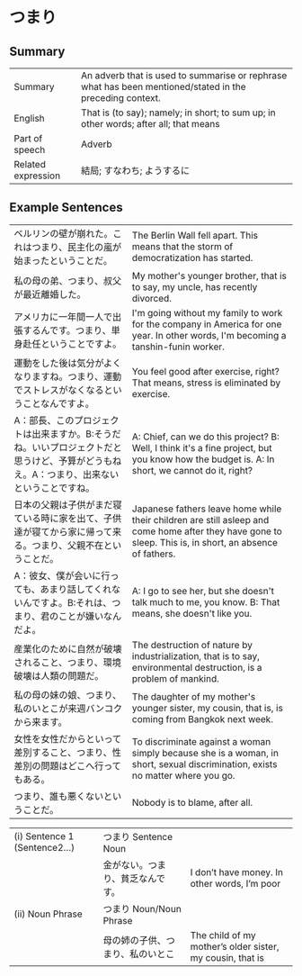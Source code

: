 # つまり

## Summary

<table><tr>   <td>Summary</td>   <td>An adverb that is used to summarise or rephrase what has been mentioned/stated in the preceding context.</td></tr><tr>   <td>English</td>   <td>That is (to say); namely; in short; to sum up; in other words; after all; that means</td></tr><tr>   <td>Part of speech</td>   <td>Adverb</td></tr><tr>   <td>Related expression</td>   <td>結局; すなわち; ようするに</td></tr></table>

## Example Sentences

<table><tr>   <td>ベルリンの壁が崩れた。これはつまり、民主化の嵐が始まったということだ。</td>   <td>The Berlin Wall fell apart. This means that the storm of democratization has started.</td></tr><tr>   <td>私の母の弟、つまり、叔父が最近離婚した。</td>   <td>My mother's younger brother, that is to say, my uncle, has recently divorced.</td></tr><tr>   <td>アメリカに一年間一人で出張するんです。つまり、単身赴任ということですよ。</td>   <td>I'm going without my family to work for the company in America for one year. In other words, I'm becoming a tanshin-funin worker.</td></tr><tr>   <td>運動をした後は気分がよくなりますね。つまり、運動でストレスがなくなるということなんですよ。</td>   <td>You feel good after exercise, right? That means, stress is eliminated by exercise.</td></tr><tr>   <td>A：部長、このプロジェクトは出来ますか。B:そうだね。いいプロジェクトだと思うけど、予算がどうもねえ。A：つまり、出来ないということですね。</td>   <td>A: Chief, can we do this project? B: Well, I think it's a fine project, but you know how the budget is. A: In short, we cannot do it, right?</td></tr><tr>   <td>日本の父親は子供がまだ寝ている時に家を出て、子供達が寝てから家に帰って来る。つまり、父親不在ということだ。</td>   <td>Japanese fathers leave home while their children are still asleep and come home after they have gone to sleep. This is, in short, an absence of fathers.</td></tr><tr>   <td>A：彼女、僕が会いに行っても、あまり話してくれないんですよ。B:それは、つまり、君のことが嫌いなんだよ。</td>   <td>A: I go to see her, but she doesn't talk much to me, you know. B: That means, she doesn't like you.</td></tr><tr>   <td>産業化のために自然が破壊されること、つまり、環境破壊は人類の問題だ。</td>   <td>The destruction of nature by industrialization, that is to say, environmental destruction, is a problem of mankind.</td></tr><tr>   <td>私の母の妹の娘、つまり、私のいとこが来週バンコクから来ます。</td>   <td>The daughter of my mother's younger sister, my cousin, that is, is coming from Bangkok next week.</td></tr><tr>   <td>女性を女性だからといって差別すること、つまり、性差別の問題はどこへ行ってもある。</td>   <td>To discriminate against a woman simply because she is a woman, in short, sexual discrimination, exists no matter where you go.</td></tr><tr>   <td>つまり、誰も悪くないということだ。</td>   <td>Nobody is to blame, after all.</td></tr></table>

<table class="table"><tbody><tr class="tr head"><td class="td"><span class="numbers">(i)</span> <span class="bold">Sentence 1 (Sentence2…)</span> </td><td class="td"><span class="concept">つまり</span><span> Sentence Noun</span></td><td class="td"></td></tr><tr class="tr"><td class="td"></td><td class="td"><span>金がない。</span><span class="concept">つまり</span><span>、貧乏なんです。</span></td><td class="td"><span>I don’t have money. In other words, I’m poor</span></td></tr><tr class="tr head"><td class="td"><span class="numbers">(ii)</span> <span class="bold">Noun Phrase</span></td><td class="td"><span class="concept">つまり</span><span> Noun/Noun Phrase</span></td><td class="td"></td></tr><tr class="tr"><td class="td"></td><td class="td"><span>母の姉の子供、</span><span class="concept">つまり</span><span>、私のいとこ</span></td><td class="td"><span>The child of my mother’s older sister, my cousin, that is</span></td></tr></tbody></table>

